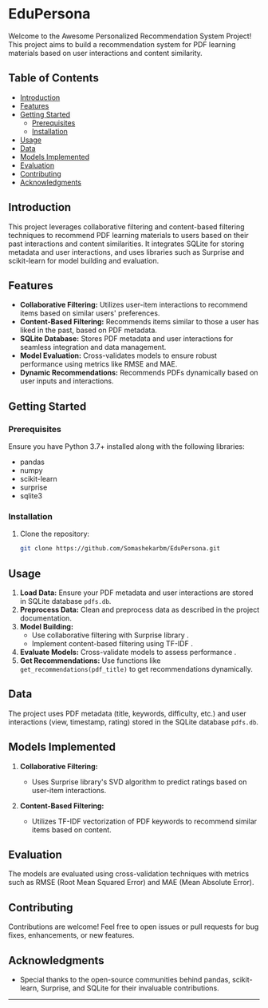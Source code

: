 # EduPersona

Welcome to the Awesome Personalized Recommendation System Project! This project aims to build a recommendation system for PDF learning materials based on user interactions and content similarity.

## Table of Contents

- [Introduction](#introduction)
- [Features](#features)
- [Getting Started](#getting-started)
  - [Prerequisites](#prerequisites)
  - [Installation](#installation)
- [Usage](#usage)
- [Data](#data)
- [Models Implemented](#models-implemented)
- [Evaluation](#evaluation)
- [Contributing](#contributing)
- [Acknowledgments](#acknowledgments)

## Introduction

This project leverages collaborative filtering and content-based filtering techniques to recommend PDF learning materials to users based on their past interactions and content similarities. It integrates SQLite for storing metadata and user interactions, and uses libraries such as Surprise and scikit-learn for model building and evaluation.

## Features

- **Collaborative Filtering:** Utilizes user-item interactions to recommend items based on similar users' preferences.
- **Content-Based Filtering:** Recommends items similar to those a user has liked in the past, based on PDF metadata.
- **SQLite Database:** Stores PDF metadata and user interactions for seamless integration and data management.
- **Model Evaluation:** Cross-validates models to ensure robust performance using metrics like RMSE and MAE.
- **Dynamic Recommendations:** Recommends PDFs dynamically based on user inputs and interactions.

## Getting Started

### Prerequisites

Ensure you have Python 3.7+ installed along with the following libraries:

- pandas
- numpy
- scikit-learn
- surprise
- sqlite3

### Installation

1. Clone the repository:
   ```bash
   git clone https://github.com/Somashekarbm/EduPersona.git
   ```

## Usage

1. **Load Data:** Ensure your PDF metadata and user interactions are stored in SQLite database `pdfs.db`.
2. **Preprocess Data:** Clean and preprocess data as described in the project documentation.
3. **Model Building:**
   - Use collaborative filtering with Surprise library .
   - Implement content-based filtering using TF-IDF .
4. **Evaluate Models:** Cross-validate models to assess performance .
5. **Get Recommendations:** Use functions like `get_recommendations(pdf_title)` to get recommendations dynamically.

## Data

The project uses PDF metadata (title, keywords, difficulty, etc.) and user interactions (view, timestamp, rating) stored in the SQLite database `pdfs.db`.

## Models Implemented

1. **Collaborative Filtering:**
   - Uses Surprise library's SVD algorithm to predict ratings based on user-item interactions.

2. **Content-Based Filtering:**
   - Utilizes TF-IDF vectorization of PDF keywords to recommend similar items based on content.

## Evaluation

The models are evaluated using cross-validation techniques with metrics such as RMSE (Root Mean Squared Error) and MAE (Mean Absolute Error).

## Contributing

Contributions are welcome! Feel free to open issues or pull requests for bug fixes, enhancements, or new features.


## Acknowledgments

- Special thanks to the open-source communities behind pandas, scikit-learn, Surprise, and SQLite for their invaluable contributions.

---
